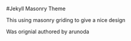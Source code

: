 #Jekyll Masonry Theme

This using masonry griding to give a nice design

Was orignial authored by arunoda